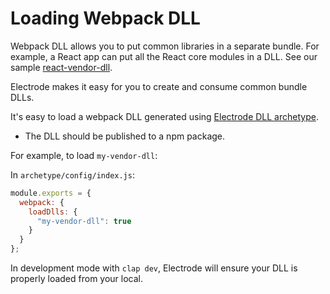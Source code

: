 # Loading Webpack DLL

Webpack DLL allows you to put common libraries in a separate bundle. For example, a React app can put all the React core modules in a DLL. See our sample [react-vendor-dll].

[react-vendor-dll]: https://github.com/electrode-io/electrode/tree/master/samples/react-vendor-dll

Electrode makes it easy for you to create and consume common bundle DLLs.

It's easy to load a webpack DLL generated using [Electrode DLL archetype].

- The DLL should be published to a npm package.

For example, to load `my-vendor-dll`:

In `archetype/config/index.js`:

```js
module.exports = {
  webpack: {
    loadDlls: {
      "my-vendor-dll": true
    }
  }
};
```

In development mode with `clap dev`, Electrode will ensure your DLL is properly loaded from your local.

[electrode dll archetype]: ../dll-archetype/README.md
